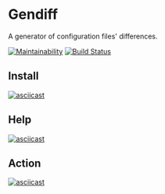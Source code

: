 # Gendiff
A generator of configuration files' differences.

[![Maintainability](https://api.codeclimate.com/v1/badges/a6c7ac3ac382b15676a0/maintainability)](https://codeclimate.com/github/badcookie/hexlet-gendiff/maintainability)
[![Build Status](https://travis-ci.org/badcookie/hexlet-gendiff.svg?branch=master)](https://travis-ci.org/badcookie/hexlet-gendiff)

## Install
[![asciicast](https://asciinema.org/a/18wURIKifRpfqPIV8r1mcbk3e.svg)](https://asciinema.org/a/18wURIKifRpfqPIV8r1mcbk3e)

## Help
[![asciicast](https://asciinema.org/a/8fLPDVpiePvZiyOnW4i4q4xQ2.svg)](https://asciinema.org/a/8fLPDVpiePvZiyOnW4i4q4xQ2)

## Action
[![asciicast](https://asciinema.org/a/zUDlJlpyRWZpaMoGCAkJtA3GW.svg)](https://asciinema.org/a/zUDlJlpyRWZpaMoGCAkJtA3GW)

